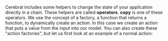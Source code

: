 Cerebral includes some helpers to change the state of your application directly in a chain. These helpers are called **operators**. **copy** is one of these operators. We use the concept of a factory, a function that returns a function, to dynamically create an action. In this case we create an action that puts a value from the input into our model. You can also create these "action factories", but let us first look at an example of a normal action:
